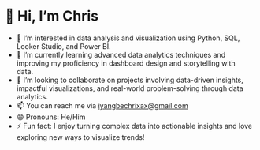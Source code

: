 # 👋 Hi, I’m Chris
- 👀 I’m interested in data analysis and visualization using Python, SQL, Looker Studio, and Power BI.
- 🌱 I’m currently learning advanced data analytics techniques and improving my proficiency in dashboard design and storytelling with data.
- 💞️ I’m looking to collaborate on projects involving data-driven insights, impactful visualizations, and real-world problem-solving through data analytics.
- 📫 You can reach me via iyangbechrixax@gmail.com
- 😄 Pronouns: He/Him
- ⚡ Fun fact: I enjoy turning complex data into actionable insights and love exploring new ways to visualize trends!
